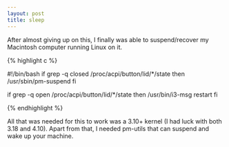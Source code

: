 ```yaml
---
layout: post
title: sleep 
---
```


After almost giving up on this, I finally was able to suspend/recover my
Macintosh computer running Linux on it.

{% highlight c %}

#!/bin/bash
if grep -q closed /proc/acpi/button/lid/*/state
then
 /usr/sbin/pm-suspend
fi

if grep -q open /proc/acpi/button/lid/*/state
then
    /usr/bin/i3-msg restart
fi

{% endhighlight %}

All that was needed for this to work was a 3.10+ kernel (I had luck with both 3.18 and
4.10). Apart from that, I needed pm-utils that can suspend and wake up your machine.
